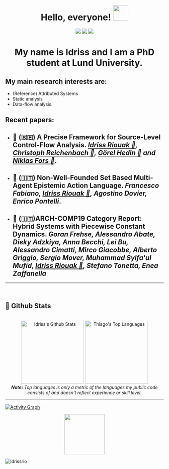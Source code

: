 <h1 align="center">
  Hello, everyone!
  <a href="#"><img src="https://media.giphy.com/media/CXzRJA18RJAtmpPNBC/giphy.gif" width="48"></a>
</h1>

<p align="center">   
  <a href="mailto:idriss.riouak@cs.lth.se" target="_blank"><img src="https://img.shields.io/badge/-Email-0D1117?style=for-the-badge&logo=gmail&logoColor=F0DB4F"></a>
  <a href="https://www.linkedin.com/in/idriss-riouak/" target="_blank"><img src="https://img.shields.io/badge/-LinkedIn-0D1117?style=for-the-badge&logo=linkedin&logoColor=F0DB4F"></a> 
  <a href="https://www.instagram.com/hydro.it.se" target="_blank"><img src="https://img.shields.io/badge/-Instagram-0D1117?style=for-the-badge&logo=instagram&logoColor=F0DB4F"></a>
</p>

<h1 align="center">
My name is Idriss and I am a PhD student at Lund University. 
</h1>

## My main research interests are:


* (Reference) Attributed Systems
* Static analysis
* Data-flow analysis.

<h2> Recent papers:</h2>

* ## 📄 (🇸🇪) A Precise Framework for Source-Level Control-Flow Analysis. _[Idriss Riouak 🔗](https://github.com/IdrissRio), [Christoph Reichenbach 🔗](https://creichen.net), [Görel Hedin 🔗](https://cs.lth.se/gorel-hedin/) and [Niklas Fors 🔗](https://portal.research.lu.se/portal/en/persons/niklas-fors(c1e9efdd-5891-45ec-aa9d-87b8fb7f3dbc).html)_.


* ## 📄 (🇮🇹) Non-Well-Founded Set Based Multi-Agent Epistemic Action Language. _Francesco Fabiano,  [Idriss Riouak 🔗](https://github.com/IdrissRio), Agostino Dovier, Enrico Pontelli_.

* ## 📄 (🇮🇹)ARCH-COMP19 Category Report: Hybrid Systems with Piecewise Constant Dynamics. _Goran Frehse, Alessandro Abate, Dieky Adzkiya, Anna Becchi, Lei Bu, Alessandro Cimatti, Mirco Giacobbe, Alberto Griggio, Sergio Mover, Muhammad Syifa'ul Mufid,  [Idriss Riouak 🔗](https://github.com/IdrissRio), Stefano Tonetta, Enea Zaffanella_

---



<br/>


<h2>📃 Github Stats</h2>

<br/>

<div>

  <div align="center">
    <a href="#"><img alt="Idriss's Github Stats" src="https://github-readme-stats.vercel.app/api?username=idrissrio&show_icons=true&include_all_commits=true&count_private=true&theme=react&hide_border=true&bg_color=0D1117&title_color=F0DB4F&icon_color=F0DB4F" height="200"/></a>
    <a href="#"><img alt="Thiago's Top Languages" src="https://github-readme-stats.vercel.app/api/top-langs/?username=idrissrio&langs_count=10&layout=compact&theme=react&hide_border=true&bg_color=0D1117&title_color=F0DB4F&icon_color=F0DB4F" height="200"/></a>
    <br/>
    <i><b>Note:</b> Top languages is only a metric of the languages my public code consists of and doesn't reflect experience or skill level.</i>
  </div>

  <hr/>

  <div>
    <a href="#"><img alt="Activity Graph" src="https://activity-graph.herokuapp.com/graph?username=idrissrio&custom_title=Contribution%20Graph&bg_color=0D1117&color=F0DB4F&line=FFFFFF&point=F0DB4F&hide_border=true" /></a>
  <div> 
</div>

<p align="center">
  <a href="#"><img src="https://media.giphy.com/media/vmGjjH1XOjViEfbBfZ/giphy.gif" width="128"></a>
</p>

<p align="left"> <img src="https://komarev.com/ghpvc/?username=idrissrio&label=Profile%20views&color=0e75b6&style=flat" alt="idrissrio" /> </p>

